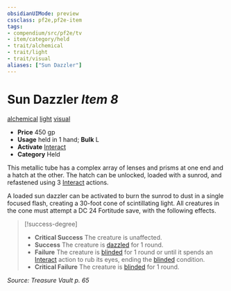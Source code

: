 ```yaml
---
obsidianUIMode: preview
cssclass: pf2e,pf2e-item
tags:
- compendium/src/pf2e/tv
- item/category/held
- trait/alchemical
- trait/light
- trait/visual
aliases: ["Sun Dazzler"]
---
```

# Sun Dazzler *Item 8*  
[alchemical](rules/traits/alchemical.md "Alchemical Item Trait")  [light](rules/traits/light.md "Light Effect Trait")  [visual](rules/traits/visual.md "Visual Effect Trait")  

- **Price** 450 gp
- **Usage** held in 1 hand; **Bulk** L
- **Activate** [Interact](rules/actions/interact.md)
- **Category** Held

This metallic tube has a complex array of lenses and prisms at one end and a hatch at the other. The hatch can be unlocked, loaded with a sunrod, and refastened using 3 [Interact](rules/actions/interact.md) actions.

A loaded sun dazzler can be activated to burn the sunrod to dust in a single focused flash, creating a 30-foot cone of scintillating light. All creatures in the cone must attempt a DC 24 Fortitude save, with the following effects.

> [!success-degree] 
> - **Critical Success** The creature is unaffected.
> - **Success** The creature is [dazzled](rules/conditions.md#Dazzled) for 1 round.
> - **Failure** The creature is [blinded](rules/conditions.md#Blinded) for 1 round or until it spends an [Interact](rules/actions/interact.md) action to rub its eyes, ending the [blinded](rules/conditions.md#Blinded) condition.
> - **Critical Failure** The creature is [blinded](rules/conditions.md#Blinded) for 1 round.

*Source: Treasure Vault p. 65*